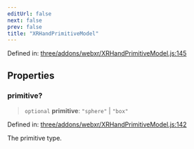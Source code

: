 ```yaml
---
editUrl: false
next: false
prev: false
title: "XRHandPrimitiveModel"
---
```


Defined in: [three/addons/webxr/XRHandPrimitiveModel.js:145](https://github.com/DefinitelyMaybe/three-i18n/blob/fa57b79433d1c349ffb23a78727299c8d4190136/three/addons/webxr/XRHandPrimitiveModel.js#L145)

## Properties

### primitive?

> `optional` **primitive**: `"sphere"` \| `"box"`

Defined in: [three/addons/webxr/XRHandPrimitiveModel.js:142](https://github.com/DefinitelyMaybe/three-i18n/blob/fa57b79433d1c349ffb23a78727299c8d4190136/three/addons/webxr/XRHandPrimitiveModel.js#L142)

The primitive type.
